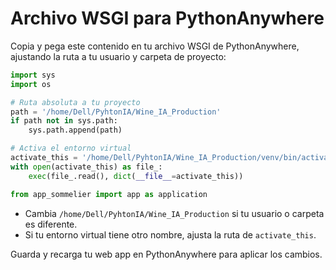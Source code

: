 # Archivo WSGI para PythonAnywhere

Copia y pega este contenido en tu archivo WSGI de PythonAnywhere, ajustando la ruta a tu usuario y carpeta de proyecto:

```python
import sys
import os

# Ruta absoluta a tu proyecto
path = '/home/Dell/PyhtonIA/Wine_IA_Production'
if path not in sys.path:
    sys.path.append(path)

# Activa el entorno virtual
activate_this = '/home/Dell/PyhtonIA/Wine_IA_Production/venv/bin/activate_this.py'
with open(activate_this) as file_:
    exec(file_.read(), dict(__file__=activate_this))

from app_sommelier import app as application
```

- Cambia `/home/Dell/PyhtonIA/Wine_IA_Production` si tu usuario o carpeta es diferente.
- Si tu entorno virtual tiene otro nombre, ajusta la ruta de `activate_this`.

Guarda y recarga tu web app en PythonAnywhere para aplicar los cambios.
